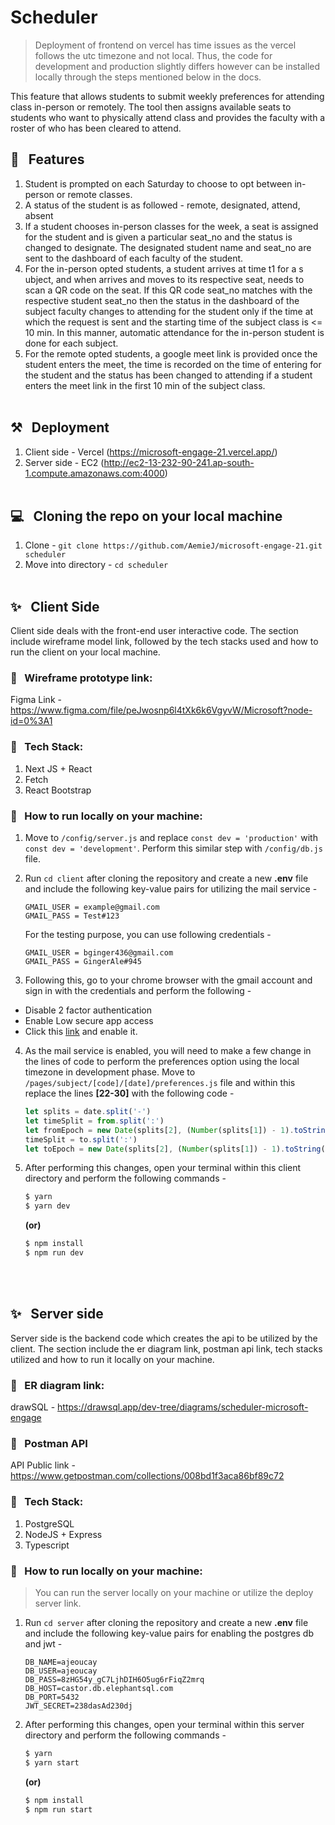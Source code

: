 # Scheduler 

> Deployment of frontend on vercel has time issues as the vercel follows the utc timezone and not local. Thus, the code for development and production slightly differs however can be installed locally through the steps mentioned below in the docs.

This feature that allows students to submit weekly preferences for attending class in-person or remotely. The tool then assigns available seats to students who want to physically attend class and provides the faculty with a roster of who has been cleared to attend.

## 🚀 &nbsp; Features 

1. Student is prompted on each Saturday to choose to opt between in-person or remote classes.  
2. A status of the student is as followed - remote, designated, attend, absent
3. If a student chooses in-person classes for the week, a seat is assigned for the student and is given a particular seat_no and the status is changed to designate. The designated student name and seat_no are sent to the dashboard of each faculty of the student. 
4. For the in-person opted students,  a student arrives at time t1 for a s   ubject, and when arrives and moves to its respective seat, needs to scan a QR code on the seat. If this QR code seat_no matches with the respective student seat_no then the status in the dashboard of the subject faculty changes to attending for the student only if the time at which the request is sent and the starting time of the subject class is <= 10 min. In this manner, automatic attendance for the in-person student is done for each subject. 
5. For the remote opted students, a google meet link is provided once the student enters the meet, the time is recorded on the time of entering for the student and the status has been changed to attending if a student enters the meet link in the first 10 min of the subject class. 
<br/><br/>

## ⚒️ &nbsp; Deployment 

1. Client side - Vercel (https://microsoft-engage-21.vercel.app/)
2. Server side - EC2 (http://ec2-13-232-90-241.ap-south-1.compute.amazonaws.com:4000)
<br/><br/>

## 💻 &nbsp; Cloning the repo on your local machine 

1. Clone - `git clone https://github.com/AemieJ/microsoft-engage-21.git scheduler`
2. Move into directory - `cd scheduler`
<br/><br/>

## ✨ &nbsp; Client Side
Client side deals with the front-end user interactive code. The section include wireframe model link, followed by the tech stacks used and how to run the client on your local machine.

### 📌 &nbsp; Wireframe prototype link: 
Figma Link - https://www.figma.com/file/peJwosnp6l4tXk6k6VgyvW/Microsoft?node-id=0%3A1

### 📌 &nbsp; Tech Stack:
1. Next JS + React
2. Fetch 
3. React Bootstrap 

### 📌 &nbsp; How to run locally on your machine: 
1. Move to `/config/server.js` and replace `const dev = 'production'` with `const dev = 'development'`. Perform this similar step with `/config/db.js` file.

2. Run `cd client` after cloning the repository and create a new **.env** file and include the following key-value pairs for utilizing the mail service - 
    ```
    GMAIL_USER = example@gmail.com
    GMAIL_PASS = Test#123
    ```

    For the testing purpose, you can use following credentials - 
    ```
    GMAIL_USER = bginger436@gmail.com
    GMAIL_PASS = GingerAle#945
    ```

3. Following this, go to your chrome browser with the gmail account and sign in with the credentials and perform the following - 
- Disable 2 factor authentication
- Enable Low secure app access 
- Click this [link](https://accounts.google.com/DisplayUnlockCaptcha) and enable it. 

4. As the mail service is enabled, you will need to make a few change in the lines of code to perform the preferences option using the local timezone in development phase. Move to `/pages/subject/[code]/[date]/preferences.js` file and within this replace the lines **[22-30]** with the following code - 

    ```javascript
    let splits = date.split('-')
    let timeSplit = from.split(':')
    let fromEpoch = new Date(splits[2], (Number(splits[1]) - 1).toString(), splits[0], timeSplit[0], timeSplit[1]).getTime()
    timeSplit = to.split(':')
    let toEpoch = new Date(splits[2], (Number(splits[1]) - 1).toString(), splits[0], timeSplit[0], timeSplit[1]).getTime()
    ```

5. After performing this changes, open your terminal within this client directory and perform the following commands - 
    ```bash
    $ yarn
    $ yarn dev
    ```
    **(or)**

    ```bash
    $ npm install
    $ npm run dev
    ```
<br/><br/>

## ✨ &nbsp; Server side
Server side is the backend code which creates the api to be utilized by the client. The section include the er diagram link, postman api link, tech stacks utilized and how to run it locally on your machine.

### 📌 &nbsp; ER diagram link:
drawSQL - https://drawsql.app/dev-tree/diagrams/scheduler-microsoft-engage

### 📌 &nbsp; Postman API
API Public link - https://www.getpostman.com/collections/008bd1f3aca86bf89c72

### 📌 &nbsp; Tech Stack: 
1. PostgreSQL
2. NodeJS + Express
3. Typescript

### 📌 &nbsp; How to run locally on your machine: 
> You can run the server locally on your machine or utilize the deploy server link.

1. Run `cd server` after cloning the repository and create a new **.env** file and include the following key-value pairs for enabling the postgres db and jwt - 
    ```
    DB_NAME=ajeoucay
    DB_USER=ajeoucay
    DB_PASS=8zHG54y_gC7LjhDIH6O5ug6rFiqZ2mrq
    DB_HOST=castor.db.elephantsql.com
    DB_PORT=5432
    JWT_SECRET=238dasAd230dj
    ```

2. After performing this changes, open your terminal within this server directory and perform the following commands - 
    ```bash
    $ yarn
    $ yarn start
    ```

    **(or)**
    
    ```bash
    $ npm install
    $ npm run start
    ```